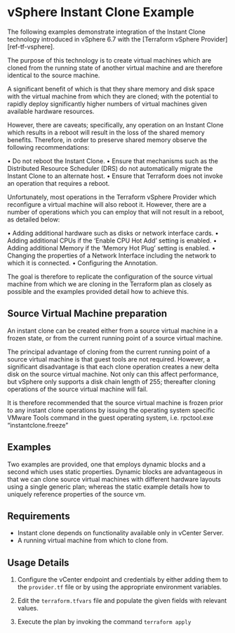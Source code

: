 # vSphere Instant Clone Example

The following examples demonstrate integration of the Instant Clone technology introduced in vSphere 6.7 with the [Terraform vSphere Provider][ref-tf-vsphere]. 

The purpose of this technology is to create virtual machines which are cloned from the running state of another virtual machine and are therefore identical to the source machine. 

A significant benefit of which is that they share memory and disk space with the virtual machine from which they are cloned; with the potential to rapidly deploy significantly higher numbers of virtual machines given available hardware resources.

However, there are caveats; specifically, any operation on an Instant Clone which results in a reboot will result in the loss of the shared memory benefits. Therefore, in order to preserve shared memory observe the following recommendations:

•	Do not reboot the Instant Clone.
•	Ensure that mechanisms such as the Distributed Resource Scheduler (DRS) do not automatically migrate the Instant Clone to an alternate host.
•	Ensure that Terraform does not invoke an operation that requires a reboot.

Unfortunately, most operations in the Terraform vSphere Provider which reconfigure a virtual machine will also reboot it. However, there are a number of operations which you can employ that will not result in a reboot, as detailed below:

•	Adding additional hardware such as disks or network interface cards.
•	Adding additional CPUs if the ‘Enable CPU Hot Add’ setting is enabled.
•	Adding additional Memory if the ‘Memory Hot Plug’ setting is enabled.
•	Changing the properties of a Network Interface including the network to which it is connected.
•	Configuring the Annotation.

The goal is therefore to replicate the configuration of the source virtual machine from which we are cloning in the Terraform plan as closely as possible and the examples provided detail how to achieve this.

## Source Virtual Machine preparation 

An instant clone can be created either from a source virtual machine in a frozen state, or from the current running point of a source virtual machine. 

The principal advantage of cloning from the current running point of a source virtual machine is that guest tools are not required. However, a significant disadvantage is that each clone operation creates a new delta disk on the source virtual machine. Not only can this affect performance, but vSphere only supports a disk chain length of 255; thereafter cloning operations of the source virtual machine will fail.

It is therefore recommended that the source virtual machine is frozen prior to any instant clone operations by issuing the operating system specific VMware Tools command in the guest operating system, i.e. rpctool.exe “instantclone.freeze”

## Examples

Two examples are provided, one that employs dynamic blocks and a second which uses static properties. Dynamic blocks are advantageous in that we can clone source virtual machines with different hardware layouts using a single generic plan; whereas the static example details how to uniquely reference properties of the source vm.

## Requirements

* Instant clone depends on functionality available only in vCenter Server.
* A running virtual machine from which to clone from.

## Usage Details

1. Configure the vCenter endpoint and credentials by either adding them to the `provider.tf` file or by using the appropriate environment variables.

2. Edit the `terraform.tfvars` file and populate the given fields with relevant values.

3. Execute the plan by invoking the command `terraform apply`